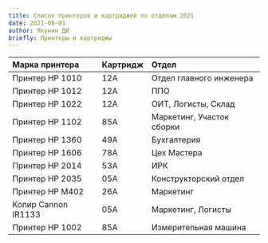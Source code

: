 ```yaml
---
title: Список принтеров и картриджей по отделам 2021
date: 2021-08-01
author: Якунин ДИ
briefly: Принтеры и картриджы
---
```


| Марка принтера | Картридж | Отдел |
| :--- | :--- | :--- |
| Принтер НР 1010	| 12А	| Отдел главного инженера |
| Принтер НР 1012	| 12А	| ППО |
| Принтер НР 1022	| 12А	| ОИТ, Логисты, Склад |
| Принтер НР 1102	| 85А	| Маркетинг, Участок сборки |
| Принтер НР 1360	| 49А	| Бухгалтерия |
| Принтер НР 1606	| 78А	| Цех Мастера |
| Принтер НР 2014	| 53А	| ИРК |
| Принтер НР 2035	| 05А	| Конструкторский отдел |
| Принтер НР М402	| 26А	| Маркетинг |
| Копир Cannon IR1133	| 05А |	Маркетинг, Логисты |
| Принтер НР 1002	| 85А	| Измерительная машина |